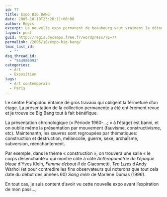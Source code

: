 ```yaml
---
id: 77
title: Expo BIG BANG
date: 2005-10-10T23:26:11+00:00
author: Régis
excerpt: La nouvelle expo permanent de beaubourg vaut vraiment le détour
layout: post
guid: http://regis.decamps.free.fr/wordpress/?p=77
permalink: /2005/10/expo-big-bang/
tmac_last_id:
  - ""
dsq_thread_id:
  - "564986993"
categories:
  - Art
  - Exposition
tags:
  - Art contemporain
  - Paris
---
```

Le centre Pompidou entame de gros travaux qui obligent la fermeture d’un étage. La présentation de la collection permanente a été entièrement revue et je trouve ce Big Bang tout à fait bénéfique. 

La présentation chronologique (« Période 1960-…; » à l’étage) est banni, et on oublie même la présentation par mouvement (fauvisme, constructivisme, etc). Maintenantn, les œuvres sont regroupées par thématiques: construction et destruction, mélancolie, guerre, sexe, archaïsme, subversion, réenchantement. 

Par exemple, dans le thème « construction », on trouvera une salle « le corps désenchanté » qui montre côte à côte _Anthropométrie de l’époque bleue_ d’Yves Klein, _Femme debout II_ de Giacometti, _Ten Lizes_ d’Andy Warhol (et pour contredire les fins observateurs qui noterons que tout cela date du début des années 60) _Sang mêlé_ de Marlène Dumas (1996).

En tout cas, je suis content d’avoir vu cette nouvelle expo avant l’expiration de mon pass…;
